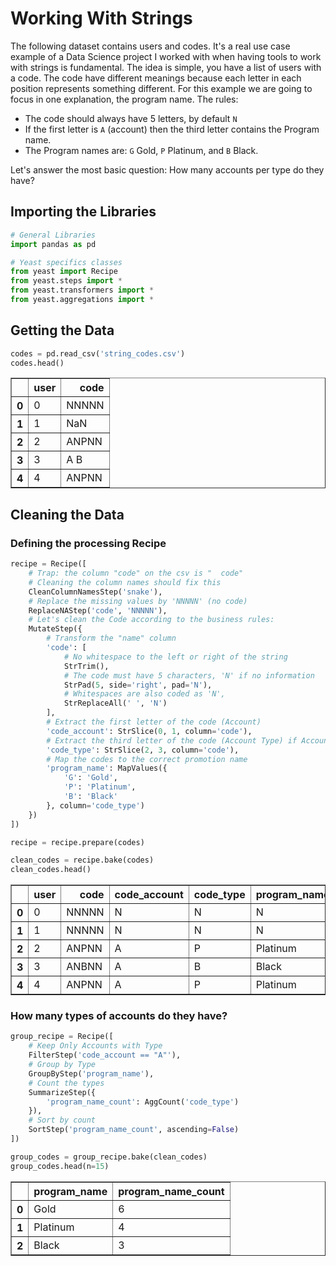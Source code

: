 # Working With Strings

The following dataset contains users and codes. It's a real use case example of a Data Science project I worked with when having tools to work with strings is fundamental. The idea is simple, you have a list of users with a code. The code have different meanings because each letter in each position represents something different. For this example we are going to focus in one explanation, the program name. The rules:

- The code should always have 5 letters, by default `N`
- If the first letter is `A` (account) then the third letter contains the Program name.
- The Program names are: `G` Gold, `P` Platinum, and `B` Black.

Let's answer the most basic question: How many accounts per type do they have?

## Importing the Libraries


```python
# General Libraries
import pandas as pd
```


```python
# Yeast specifics classes
from yeast import Recipe
from yeast.steps import *
from yeast.transformers import *
from yeast.aggregations import *
```

## Getting the Data


```python
codes = pd.read_csv('string_codes.csv')
codes.head()
```




<div>
<style scoped>
    .dataframe tbody tr th:only-of-type {
        vertical-align: middle;
    }

    .dataframe tbody tr th {
        vertical-align: top;
    }

    .dataframe thead th {
        text-align: right;
    }
</style>
<table border="1" class="dataframe">
  <thead>
    <tr style="text-align: right;">
      <th></th>
      <th>user</th>
      <th>code</th>
    </tr>
  </thead>
  <tbody>
    <tr>
      <th>0</th>
      <td>0</td>
      <td>NNNNN</td>
    </tr>
    <tr>
      <th>1</th>
      <td>1</td>
      <td>NaN</td>
    </tr>
    <tr>
      <th>2</th>
      <td>2</td>
      <td>ANPNN</td>
    </tr>
    <tr>
      <th>3</th>
      <td>3</td>
      <td>A B</td>
    </tr>
    <tr>
      <th>4</th>
      <td>4</td>
      <td>ANPNN</td>
    </tr>
  </tbody>
</table>
</div>



## Cleaning the Data
### Defining the processing Recipe


```python
recipe = Recipe([
    # Trap: the column "code" on the csv is "  code"
    # Cleaning the column names should fix this
    CleanColumnNamesStep('snake'),
    # Replace the missing values by 'NNNNN' (no code)
    ReplaceNAStep('code', 'NNNNN'),
    # Let's clean the Code according to the business rules:
    MutateStep({
        # Transform the "name" column
        'code': [
            # No whitespace to the left or right of the string
            StrTrim(),
            # The code must have 5 characters, 'N' if no information
            StrPad(5, side='right', pad='N'),
            # Whitespaces are also coded as 'N',
            StrReplaceAll(' ', 'N')
        ],
        # Extract the first letter of the code (Account)
        'code_account': StrSlice(0, 1, column='code'),
        # Extract the third letter of the code (Account Type) if Account == 'A'
        'code_type': StrSlice(2, 3, column='code'),
        # Map the codes to the correct promotion name
        'program_name': MapValues({
            'G': 'Gold',
            'P': 'Platinum',
            'B': 'Black'
        }, column='code_type')
    })
])
```


```python
recipe = recipe.prepare(codes)
```


```python
clean_codes = recipe.bake(codes)
clean_codes.head()
```




<div>
<style scoped>
    .dataframe tbody tr th:only-of-type {
        vertical-align: middle;
    }

    .dataframe tbody tr th {
        vertical-align: top;
    }

    .dataframe thead th {
        text-align: right;
    }
</style>
<table border="1" class="dataframe">
  <thead>
    <tr style="text-align: right;">
      <th></th>
      <th>user</th>
      <th>code</th>
      <th>code_account</th>
      <th>code_type</th>
      <th>program_name</th>
    </tr>
  </thead>
  <tbody>
    <tr>
      <th>0</th>
      <td>0</td>
      <td>NNNNN</td>
      <td>N</td>
      <td>N</td>
      <td>N</td>
    </tr>
    <tr>
      <th>1</th>
      <td>1</td>
      <td>NNNNN</td>
      <td>N</td>
      <td>N</td>
      <td>N</td>
    </tr>
    <tr>
      <th>2</th>
      <td>2</td>
      <td>ANPNN</td>
      <td>A</td>
      <td>P</td>
      <td>Platinum</td>
    </tr>
    <tr>
      <th>3</th>
      <td>3</td>
      <td>ANBNN</td>
      <td>A</td>
      <td>B</td>
      <td>Black</td>
    </tr>
    <tr>
      <th>4</th>
      <td>4</td>
      <td>ANPNN</td>
      <td>A</td>
      <td>P</td>
      <td>Platinum</td>
    </tr>
  </tbody>
</table>
</div>



### How many types of accounts do they have?


```python
group_recipe = Recipe([
    # Keep Only Accounts with Type
    FilterStep('code_account == "A"'),
    # Group by Type
    GroupByStep('program_name'),
    # Count the types
    SummarizeStep({
        'program_name_count': AggCount('code_type')
    }),
    # Sort by count
    SortStep('program_name_count', ascending=False)
])
```


```python
group_codes = group_recipe.bake(clean_codes)
group_codes.head(n=15)
```




<div>
<style scoped>
    .dataframe tbody tr th:only-of-type {
        vertical-align: middle;
    }

    .dataframe tbody tr th {
        vertical-align: top;
    }

    .dataframe thead th {
        text-align: right;
    }
</style>
<table border="1" class="dataframe">
  <thead>
    <tr style="text-align: right;">
      <th></th>
      <th>program_name</th>
      <th>program_name_count</th>
    </tr>
  </thead>
  <tbody>
    <tr>
      <th>0</th>
      <td>Gold</td>
      <td>6</td>
    </tr>
    <tr>
      <th>1</th>
      <td>Platinum</td>
      <td>4</td>
    </tr>
    <tr>
      <th>2</th>
      <td>Black</td>
      <td>3</td>
    </tr>
  </tbody>
</table>
</div>


